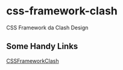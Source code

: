 # css-framework-clash
CSS Framework da Clash Design

## Some Handy Links

[CSSFrameworkClash](http://celsoferreira.com.br/cssclash/images/)

